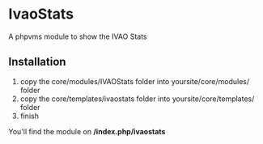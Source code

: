 # IvaoStats
A phpvms module to show the IVAO Stats

## Installation

1. copy the core/modules/IVAOStats folder into yoursite/core/modules/ folder
2. copy the core/templates/ivaostats folder into yoursite/core/templates/ folder
3. finish

You'll find the module on **<?php echo SITE_URL?>/index.php/ivaostats**
